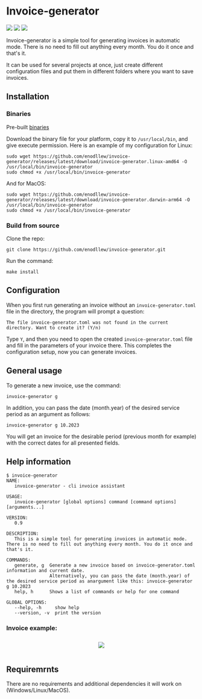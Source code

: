 # Invoice-generator

![](https://img.shields.io/github/downloads/enodllew/invoice-generator/total)
![](https://img.shields.io/github/repo-size/enodllew/invoice-generator)
![](https://img.shields.io/github/languages/top/enodllew/invoice-generator)


Invoice-generator is a simple tool for generating invoices in automatic mode.
There is no need to fill out anything every month. You do it once and that's it.

It can be used for several projects at once, just create different configuration
files and put them in different folders where you want to save invoices.

## Installation

### Binaries

Pre-built [binaries](https://github.com/enodllew/invoice-generator/releases/latest)

Download the binary file for your platform, copy it to `/usr/local/bin`, and
give execute permission. Here is an example of my configuration for Linux:

```shell
sudo wget https://github.com/enodllew/invoice-generator/releases/latest/download/invoice-generator.linux-amd64 -O /usr/local/bin/invoice-generator
sudo chmod +x /usr/local/bin/invoice-generator
```

And for MacOS:

```shell
sudo wget https://github.com/enodllew/invoice-generator/releases/latest/download/invoice-generator.darwin-arm64 -O /usr/local/bin/invoice-generator
sudo chmod +x /usr/local/bin/invoice-generator
```

### Build from source

Clone the repo:

```shell
git clone https://github.com/enodllew/invoice-generator.git
```

Run the command:

```shell
make install
```

## Configuration

 When you first run generating an invoice without an `invoice-generator.toml`
 file in the directory, the program will prompt a question:

```shell
The file invoice-generator.toml was not found in the current directory. Want to create it? (Y/n)
```

Type `Y`, and then you need to open the created `invoice-generator.toml` file
and fill in the parameters of your invoice there. This completes the
configuration setup, now you can generate invoices.

## General usage

To generate a new invoice, use the command:

```shell
invoice-generator g
```

In addition, you can pass the date (month.year) of the desired service period as
an argument as follows:

```shell
invoice-generator g 10.2023
```

You will get an invoice for the desirable period (previous month for example)
with the correct dates for all presented fields.

## Help information

```shell
$ invoice-generator
NAME:
   invoice-generator - cli invoice assistant

USAGE:
   invoice-generator [global options] command [command options] [arguments...]

VERSION:
   0.9

DESCRIPTION:
   This is a simple tool for generating invoices in automatic mode. There is no need to fill out anything every month. You do it once and that's it.

COMMANDS:
   generate, g  Generate a new invoice based on invoice-generator.toml information and current date.
                Alternatively, you can pass the date (month.year) of the desired service period as anargument like this: invoice-generator g 10.2023
   help, h      Shows a list of commands or help for one command

GLOBAL OPTIONS:
   --help, -h     show help
   --version, -v  print the version
```

### Invoice example:

<div align="center">
<img src="examples/SE-010123.png" max-width="880px" style="margin:10px 0 15px 0">
</div>

## Requiremrnts

There are no requirements and additional dependencies it will work on (Windows/Linux/MacOS).
